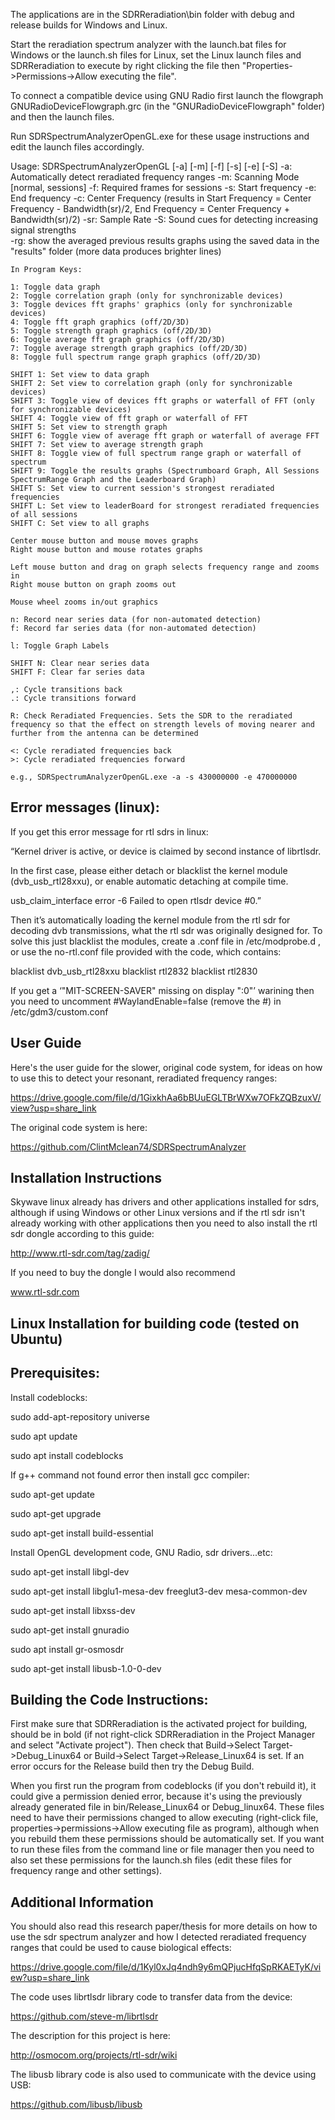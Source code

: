 The applications are in the SDRReradiation\bin folder with debug and release builds for Windows and Linux.

Start the reradiation spectrum analyzer with the launch.bat files for Windows or the launch.sh files for Linux, set the Linux launch files and SDRReradiation to execute by right clicking the file then "Properties->Permissions->Allow executing the file".

To connect a compatible device using GNU Radio first launch the flowgraph GNURadioDeviceFlowgraph.grc (in the "GNURadioDeviceFlowgraph\" folder) and then the launch files.

Run SDRSpectrumAnalyzerOpenGL.exe for these usage instructions and edit the launch files accordingly.

Usage: SDRSpectrumAnalyzerOpenGL [-a] [-m] [-f] [-s] [-e] [-S]
	-a: Automatically detect reradiated frequency ranges
	-m: Scanning Mode [normal, sessions]
	-f: Required frames for sessions
	-s: Start frequency
	-e: End frequency
	-c: Center Frequency (results in Start Frequency = Center Frequency - Bandwidth(sr)/2, End Frequency = Center Frequency + Bandwidth(sr)/2)
	-sr: Sample Rate
	-S: Sound cues for detecting increasing signal strengths	
	-rg: show the averaged previous results graphs using the saved data in the "results\" folder (more data produces brighter lines)	
	
	In Program Keys:
	
	1: Toggle data graph
	2: Toggle correlation graph (only for synchronizable devices)
	3: Toggle devices fft graphs' graphics (only for synchronizable devices)
	4: Toggle fft graph graphics (off/2D/3D)
	5: Toggle strength graph graphics (off/2D/3D)
	6: Toggle average fft graph graphics (off/2D/3D)
	7: Toggle average strength graph graphics (off/2D/3D)
	8: Toggle full spectrum range graph graphics (off/2D/3D)
	
	SHIFT 1: Set view to data graph
	SHIFT 2: Set view to correlation graph (only for synchronizable devices)
	SHIFT 3: Toggle view of devices fft graphs or waterfall of FFT (only for synchronizable devices)
	SHIFT 4: Toggle view of fft graph or waterfall of FFT
	SHIFT 5: Set view to strength graph
	SHIFT 6: Toggle view of average fft graph or waterfall of average FFT
	SHIFT 7: Set view to average strength graph
	SHIFT 8: Toggle view of full spectrum range graph or waterfall of spectrum
	SHIFT 9: Toggle the results graphs (Spectrumboard Graph, All Sessions SpectrumRange Graph and the Leaderboard Graph)
	SHIFT S: Set view to current session's strongest reradiated frequencies
	SHIFT L: Set view to leaderBoard for strongest reradiated frequencies of all sessions
	SHIFT C: Set view to all graphs
	
	Center mouse button and mouse moves graphs
	Right mouse button and mouse rotates graphs
	
	Left mouse button and drag on graph selects frequency range and zooms in	
	Right mouse button on graph zooms out
	
	Mouse wheel zooms in/out graphics
	
	n: Record near series data (for non-automated detection)
	f: Record far series data (for non-automated detection)

	l: Toggle Graph Labels
	
	SHIFT N: Clear near series data
	SHIFT F: Clear far series data

	,: Cycle transitions back
	.: Cycle transitions forward
	
	R: Check Reradiated Frequencies. Sets the SDR to the reradiated frequency so that the effect on strength levels of moving nearer and further from the antenna can be determined
	
	<: Cycle reradiated frequencies back
	>: Cycle reradiated frequencies forward
	
	e.g., SDRSpectrumAnalyzerOpenGL.exe -a -s 430000000 -e 470000000


Error messages (linux):
-----------------------

If you get this error message for rtl sdrs in linux:

“Kernel driver is active, or device is claimed by second instance of librtlsdr.

In the first case, please either detach or blacklist the kernel module (dvb_usb_rtl28xxu), or enable automatic detaching at compile time.

usb_claim_interface error -6
Failed to open rtlsdr device #0.”

Then it’s automatically loading the kernel module from the rtl sdr for decoding dvb transmissions, what the rtl sdr was originally designed for. To solve this just blacklist the modules, create a .conf file in /etc/modprobe.d , or use the no-rtl.conf file provided with the code, which contains:

blacklist dvb_usb_rtl28xxu
blacklist rtl2832
blacklist rtl2830

If you get a ‘"MIT-SCREEN-SAVER" missing on display ":0"’ warining then you need to uncomment #WaylandEnable=false (remove the #) in /etc/gdm3/custom.conf


User Guide
----------

Here's the user guide for the slower, original code system, for ideas on how to use this to detect your resonant, reradiated frequency ranges:

https://drive.google.com/file/d/1GixkhAa6bBUuEGLTBrWXw7OFkZQBzuxV/view?usp=share_link

The original code system is here:

https://github.com/ClintMclean74/SDRSpectrumAnalyzer



Installation Instructions
-------------------------

Skywave linux already has drivers and other applications installed for sdrs, although if using Windows or other Linux versions and if the rtl sdr isn't already working with other applications then you need to also install the rtl sdr dongle according to this guide:

http://www.rtl-sdr.com/tag/zadig/

If you need to buy the dongle I would also recommend

www.rtl-sdr.com


Linux Installation for building code (tested on Ubuntu)
-------------------------------------------------------

Prerequisites:
--------------
Install codeblocks:

sudo add-apt-repository universe

sudo apt update

sudo apt install codeblocks

If g++ command not found error then install gcc compiler:

sudo apt-get update

sudo apt-get upgrade

sudo apt-get install build-essential

Install OpenGL development code, GNU Radio, sdr drivers...etc:

sudo apt-get install libgl-dev

sudo apt-get install libglu1-mesa-dev freeglut3-dev mesa-common-dev

sudo apt-get install libxss-dev

sudo apt-get install gnuradio

sudo apt install gr-osmosdr

sudo apt-get install libusb-1.0-0-dev


Building the Code Instructions:
---------------------------

First make sure that SDRReradiation is the activated project for building, should be in bold (if not right-click SDRReradiation in the Project Manager and select "Activate project"). Then check that Build->Select Target->Debug_Linux64 or Build->Select Target->Release_Linux64 is set. If an error occurs for the Release build then try the Debug Build.

When you first run the program from codeblocks (if you don't rebuild it), it could give a permission denied error, because it's using the previously already generated file in bin/Release_Linux64 or Debug_linux64. These files need to have their permissions changed to allow executing (right-click file, properties->permissions->Allow executing file as program), although when you rebuild them these permissions should be automatically set. If you want to run these files from the command line or file manager then you need to also set these permissions for the launch.sh files (edit these files for frequency range and other settings).



Additional Information
----------------------

You should also read this research paper/thesis for more details on how to use the sdr spectrum analyzer and how I detected reradiated frequency ranges that could be used to cause biological effects:

https://drive.google.com/file/d/1Kyl0xJq4ndh9y6mQPjucHfqSpRKAETyK/view?usp=share_link


The code uses librtlsdr library code to transfer data from the device:

https://github.com/steve-m/librtlsdr

The description for this project is here:

http://osmocom.org/projects/rtl-sdr/wiki

The libusb library code is also used to communicate with the device using USB:

https://github.com/libusb/libusb
